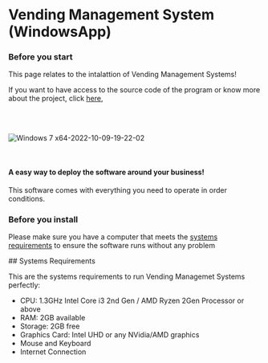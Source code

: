 # Vending Management System (WindowsApp)
<h3>Before you start</h1>
<p>This page relates to the intalattion of Vending Management Systems!</p>
<p>If you want to have access to the source code of the program or know more about the project, click <a href="www.google.pt">here</a>,</p>

<br><br>

![Windows 7 x64-2022-10-09-19-22-02](https://user-images.githubusercontent.com/115049478/194773166-52859eee-abff-4cc2-9ecc-17409a9afe9f.png)

<br>

<h4>A easy way to deploy the software around your business!</h4>
<p>This software comes with everything you need to operate in order conditions.<p>

<h3>Before you install</h3>
<p>Please make sure you have a computer that meets the <a href="#Systems-Requirements">systems requirements</a> to ensure the software runs without any problem</p>
## Systems Requirements
<p>This are the systems requirements to run Vending Managemet Systems perfectly: </p>
<ul>
  <li>CPU: 1.3GHz Intel Core i3 2nd Gen / AMD Ryzen 2Gen Processor or above </li>
  <li>RAM: 2GB available </li>
  <li>Storage: 2GB free </li>
  <li>Graphics Card: Intel UHD or any NVidia/AMD graphics</li>
  <li>Mouse and Keyboard</li>
  <li>Internet Connection</li>
<ul>
